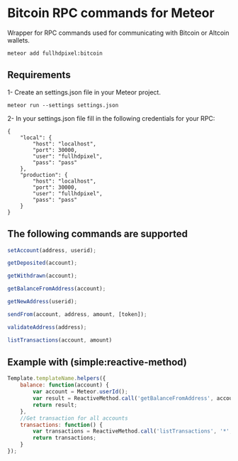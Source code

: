 # Bitcoin RPC commands for Meteor

Wrapper for RPC commands used for communicating with Bitcoin or Altcoin wallets.
```
meteor add fullhdpixel:bitcoin
```


## Requirements

1- Create an settings.json file in your Meteor project.

```
meteor run --settings settings.json
```

2- In your settings.json file fill in the following credentials for your RPC:

```
{
    "local": {
        "host": "localhost",
        "port": 30000,
        "user": "fullhdpixel",
        "pass": "pass"
    },
    "production": {
        "host": "localhost",
        "port": 30000,
        "user": "fullhdpixel",
        "pass": "pass"
    }
}
```

## The following commands are supported
```javascript
setAccount(address, userid);
``` 

```javascript
getDeposited(account);
```

```javascript
getWithdrawn(account);
```

```javascript
getBalanceFromAddress(account);
```

```javascript
getNewAddress(userid);
```

```javascript
sendFrom(account, address, amount, [token]);
```

```javascript
validateAddress(address);
```

```javascript
listTransactions(account, amount)
```


## Example with (simple:reactive-method)

```javascript
Template.templateName.helpers({
    balance: function(account) {
        var account = Meteor.userId();
        var result = ReactiveMethod.call('getBalanceFromAddress', account);
        return result;
    },
    //Get transaction for all accounts
    transactions: function() {
        var transactions = ReactiveMethod.call('listTransactions', '*', 25);
        return transactions;
    }
});
```